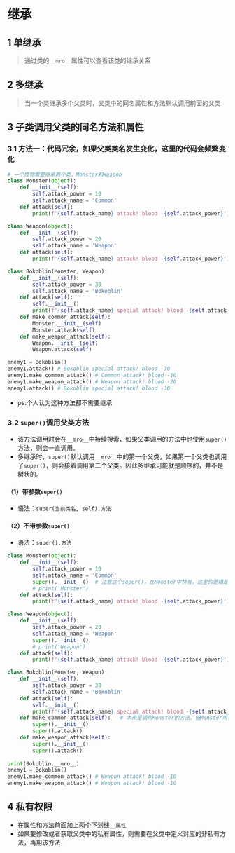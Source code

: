 # 继承

## 1 单继承
> 通过类的```__mro__```属性可以查看该类的继承关系

## 2 多继承
> 当一个类继承多个父类时，父类中的同名属性和方法默认调用前面的父类

## 3 子类调用父类的同名方法和属性
### 3.1 方法一：代码冗余，如果父类类名发生变化，这里的代码会频繁变化
```python
# 一个怪物需要继承两个类，Monster和Weapon
class Monster(object):
    def __init__(self):
        self.attack_power = 10
        self.attack_name = 'Common'
    def attack(self):
        print(f'{self.attack_name} attack! blood -{self.attack_power}')

class Weapon(object):
    def __init__(self):
        self.attack_power = 20
        self.attack_name = 'Weapon'
    def attack(self):
        print(f'{self.attack_name} attack! blood -{self.attack_power}')

class Bokoblin(Monster, Weapon):
    def __init__(self):
        self.attack_power = 30
        self.attack_name = 'Bokoblin'
    def attack(self):
        self.__init__()
        print(f'{self.attack_name} special attack! blood -{self.attack_power}')
    def make_common_attack(self):
        Monster.__init__(self)
        Monster.attack(self)
    def make_weapon_attack(self):
        Weapon.__init__(self)
        Weapon.attack(self)

enemy1 = Bokoblin()
enemy1.attack() # Bokoblin special attack! blood -30
enemy1.make_common_attack() # Common attack! blood -10
enemy1.make_weapon_attack() # Weapon attack! blood -20
enemy1.attack() # Bokoblin special attack! blood -30
```
* ps:个人认为这种方法都不需要继承
### 3.2 ```super()```调用父类方法
* 该方法调用时会在```__mro__```中持续搜索，如果父类调用的方法中也使用```super()```方法，则会一直调用。
* 多继承时，```super()```默认调用```__mro__```中的第一个父类，如果第一个父类也调用了```super()```，则会接着调用第二个父类。因此多继承可能就是顺序的，并不是树状的。
#### （1）带参数```super()```
* 语法：```super(当前类名, self).方法```
#### （2）不带参数```super()```
* 语法：```super().方法```

```python
class Monster(object):
    def __init__(self):
        self.attack_power = 10
        self.attack_name = 'Common'
        super().__init__()  # 注意这个super()，在Monster中特有，这里的逻辑是某种怪物只要继承了Weapon，则普攻一定是用武器进攻的
        # print('Monster')
    def attack(self):
        print(f'{self.attack_name} attack! blood -{self.attack_power}')

class Weapon(object):
    def __init__(self):
        self.attack_power = 20
        self.attack_name = 'Weapon'
        super().__init__()
        # print('Weapon')
    def attack(self):
        print(f'{self.attack_name} attack! blood -{self.attack_power}')

class Bokoblin(Monster, Weapon):
    def __init__(self):
        self.attack_power = 30
        self.attack_name = 'Bokoblin'
    def attack(self):
        self.__init__()
        print(f'{self.attack_name} special attack! blood -{self.attack_power}')
    def make_common_attack(self):   # 本来是调用Monster的方法，但Monster用super调用了__init__，则该类会调用Weapon的属性
        super().__init__()
        super().attack()
    def make_weapon_attack(self):
        super().__init__()
        super().attack()
        
print(Bokoblin.__mro__)
enemy1 = Bokoblin()
enemy1.make_common_attack() # Weapon attack! blood -10
enemy1.make_weapon_attack() # Weapon attack! blood -10
```

## 4 私有权限
* 在属性和方法前面加上两个下划线```__属性```
* 如果要修改或者获取父类中的私有属性，则需要在父类中定义对应的非私有方法，再用该方法
